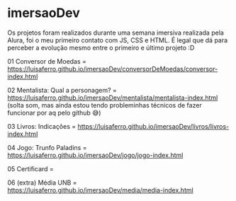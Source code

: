 # imersaoDev
Os projetos foram realizados durante uma semana imersiva realizada pela Alura, foi o meu primeiro contato com JS, CSS e HTML. É legal que dá para perceber a evolução mesmo entre o primeiro e último projeto :D


01 Conversor de Moedas = https://luisaferro.github.io/imersaoDev/conversorDeMoedas/conversor-index.html

02 Mentalista: Qual a personagem? = https://luisaferro.github.io/imersaoDev/mentalista/mentalista-index.html 
(solta som, mas ainda estou tendo probleminhas técnicos de fazer funcionar por aq pelo github 😅)

03 Livros: Indicações = https://luisaferro.github.io/imersaoDev/livros/livros-index.html

04 Jogo: Trunfo Paladins = https://luisaferro.github.io/imersaoDev/jogo/jogo-index.html

05 Certificard = 

06 (extra) Média UNB = https://luisaferro.github.io/imersaoDev/media/media-index.html





